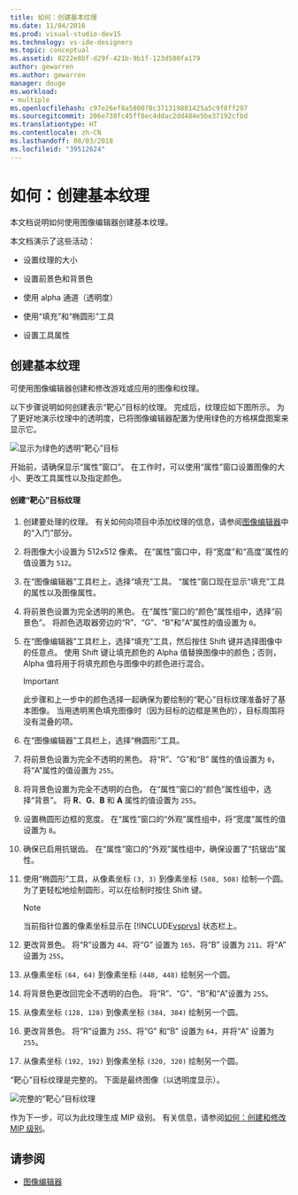 ```yaml
---
title: 如何：创建基本纹理
ms.date: 11/04/2016
ms.prod: visual-studio-dev15
ms.technology: vs-ide-designers
ms.topic: conceptual
ms.assetid: 0222e8bf-d29f-421b-9b1f-123d500fa179
author: gewarren
ms.author: gewarren
manager: douge
ms.workload:
- multiple
ms.openlocfilehash: c97e26ef8a580078c371319881425a5c9f8ff297
ms.sourcegitcommit: 206e738fc45ff8ec4ddac2dd484e5be37192cfbd
ms.translationtype: HT
ms.contentlocale: zh-CN
ms.lasthandoff: 08/03/2018
ms.locfileid: "39512624"
---
```

# <a name="how-to-create-a-basic-texture"></a>如何：创建基本纹理
本文档说明如何使用图像编辑器创建基本纹理。

 本文档演示了这些活动：

-   设置纹理的大小

-   设置前景色和背景色

-   使用 alpha 通道（透明度）

-   使用“填充”和“椭圆形”工具

-   设置工具属性

## <a name="creating-a-basic-texture"></a>创建基本纹理
 可使用图像编辑器创建和修改游戏或应用的图像和纹理。

 以下步骤说明如何创建表示“靶心”目标的纹理。 完成后，纹理应如下图所示。 为了更好地演示纹理中的透明度，已将图像编辑器配置为使用绿色的方格棋盘图案来显示它。

 ![显示为绿色的透明“靶心”目标](../designers/media/digit-bullseye-texture-in-editor.png)

 开始前，请确保显示“属性”窗口”。 在工作时，可以使用“属性”窗口设置图像的大小、更改工具属性以及指定颜色。

#### <a name="to-create-a-bullseye-target-texture"></a>创建“靶心”目标纹理

1.  创建要处理的纹理。 有关如何向项目中添加纹理的信息，请参阅[图像编辑器](../designers/image-editor.md)中的“入门”部分。

2.  将图像大小设置为 512x512 像素。 在“属性”窗口中，将“宽度”和“高度”属性的值设置为 `512`。

3.  在“图像编辑器”工具栏上，选择“填充”工具。 “属性”窗口现在显示“填充”工具的属性以及图像属性。

4.  将前景色设置为完全透明的黑色。 在“属性”窗口的“颜色”属性组中，选择“前景色”。 将颜色选取器旁边的“R”、“G”、“B”和“A”属性的值设置为 `0`。

5.  在“图像编辑器”工具栏上，选择“填充”工具，然后按住 Shift 键并选择图像中的任意点。 使用 Shift 键让填充颜色的 Alpha 值替换图像中的颜色；否则，Alpha 值将用于将填充颜色与图像中的颜色进行混合。

    > [!IMPORTANT]
    > 此步骤和上一步中的颜色选择一起确保为要绘制的“靶心”目标纹理准备好了基本图像。 当用透明黑色填充图像时（因为目标的边框是黑色的），目标周围将没有混叠的项。

6.  在“图像编辑器”工具栏上，选择“椭圆形”工具。

7.  将前景色设置为完全不透明的黑色。 将“R”、“G”和“B” 属性的值设置为 `0`，将“A”属性的值设置为 `255`。

8.  将背景色设置为完全不透明的白色。 在“属性”窗口的“颜色”属性组中，选择“背景”。 将 **R**、**G**、**B** 和 **A** 属性的值设置为 `255`。

9. 设置椭圆形边框的宽度。 在“属性”窗口的“外观”属性组中，将“宽度”属性的值设置为 `8`。

10. 确保已启用抗锯齿。 在“属性”窗口的“外观”属性组中，确保设置了“抗锯齿”属性。

11. 使用“椭圆形”工具，从像素坐标 `(3, 3)` 到像素坐标 `(508, 508)` 绘制一个圆。 为了更轻松地绘制圆形，可以在绘制时按住 Shift 键。

    > [!NOTE]
    > 当前指针位置的像素坐标显示在 [!INCLUDE[vsprvs](../code-quality/includes/vsprvs_md.md)] 状态栏上。

12. 更改背景色。 将“R”设置为 `44`、将“G” 设置为 `165`、将“B” 设置为 `211`、将“A” 设置为 `255`。

13. 从像素坐标 `(64, 64)` 到像素坐标 `(448, 448)` 绘制另一个圆。

14. 将背景色更改回完全不透明的白色。 将“R”、“G”、“B”和“A”设置为 `255`。

15. 从像素坐标 `(128, 128)` 到像素坐标 `(384, 384)` 绘制另一个圆。

16. 更改背景色。 将“R”设置为 `255`、将“G” 和“B” 设置为 `64`，并将“A” 设置为 `255`。

17. 从像素坐标 `(192, 192)` 到像素坐标 `(320, 320)` 绘制另一个圆。

 “靶心”目标纹理是完整的。 下面是最终图像（以透明度显示）。

 ![完整的“靶心”目标纹理](../designers/media/gfx_image_demo_bullseye.png)

 作为下一步，可以为此纹理生成 MIP 级别。 有关信息，请参阅[如何：创建和修改 MIP 级别](../designers/how-to-create-and-modify-mip-levels.md)。

## <a name="see-also"></a>请参阅

- [图像编辑器](../designers/image-editor.md)
